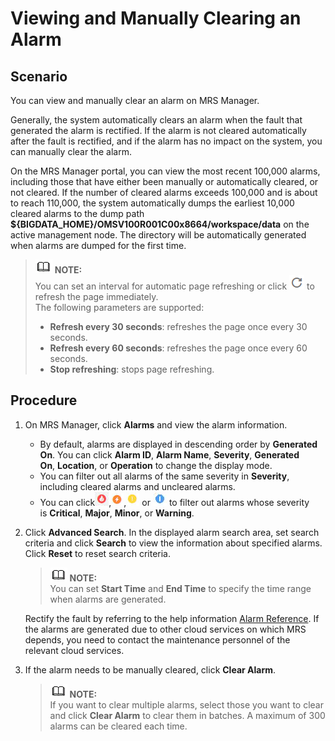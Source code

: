 # Viewing and Manually Clearing an Alarm<a name="EN-US_TOPIC_0125375696"></a>

## Scenario<a name="section36000642162238"></a>

You can view and manually clear an alarm on MRS Manager.

Generally, the system automatically clears an alarm when the fault that generated the alarm is rectified. If the alarm is not cleared automatically after the fault is rectified, and if the alarm has no impact on the system, you can manually clear the alarm.

On the MRS Manager portal, you can view the most recent 100,000 alarms, including those that have either been manually or automatically cleared, or not cleared. If the number of cleared alarms exceeds 100,000 and is about to reach 110,000, the system automatically dumps the earliest 10,000 cleared alarms to the dump path  **$\{BIGDATA\_HOME\}/OMSV100R001C00x8664/workspace/data**  on the active management node. The directory will be automatically generated when alarms are dumped for the first time.

>![](public_sys-resources/icon-note.gif) **NOTE:**   
>You can set an interval for automatic page refreshing or click  ![](figures/icon_mrs_fresh_r.png)  to refresh the page immediately.  
>The following parameters are supported:  
>-   **Refresh every 30 seconds**: refreshes the page once every 30 seconds.  
>-   **Refresh every 60 seconds**: refreshes the page once every 60 seconds.  
>-   **Stop refreshing**: stops page refreshing.  

## Procedure<a name="section1141339162319"></a>

1.  On MRS Manager, click  **Alarms**  and view the alarm information.
    -   By default, alarms are displayed in descending order by  **Generated On**. You can click **Alarm ID**,  **Alarm Name**,  **Severity**, **Generated On**, **Location**, or **Operation**  to change the display mode.
    -   You can filter out all alarms of the same severity in  **Severity**, including cleared alarms and uncleared alarms.
    -   You can click![](figures/icon_mrs_critical.jpg),![](figures/icon_mrs_major.jpg),![](figures/icon_mrs_minor.jpg) or ![](figures/icon_mrs_waring.jpg) to filter out alarms whose severity is **Critical**, **Major**, **Minor**, or **Warning**.


1.  Click  **Advanced Search**. In the displayed alarm search area, set search criteria and click **Search**  to view the information about specified alarms. Click **Reset**  to reset search criteria.

    >![](public_sys-resources/icon-note.gif) **NOTE:**   
    >You can set  **Start Time** and **End Time**  to specify the time range when alarms are generated.  

    Rectify the fault by referring to the help information  [Alarm Reference](alarm-reference.md). If the alarms are generated due to other cloud services on which MRS depends, you need to contact the maintenance personnel of the relevant cloud services.

2.  If the alarm needs to be manually cleared, click  **Clear Alarm**.

    >![](public_sys-resources/icon-note.gif) **NOTE:**   
    >If you want to clear multiple alarms, select those you want to clear and click  **Clear Alarm**  to clear them in batches. A maximum of 300 alarms can be cleared each time.  


